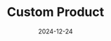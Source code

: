 ---
title: "Custom Product"
date: 2024-12-24
categories: ["Custom"]
tags: ["Customizable"]
contentType: "Product"
affiliateLinks:
  - platform: amazon
    product_id: "CUSTOM123"
customFields:
  - key: "specs"
    value: "4GB RAM, 64GB Storage"
  - key: "price"
    value: "$199"
---